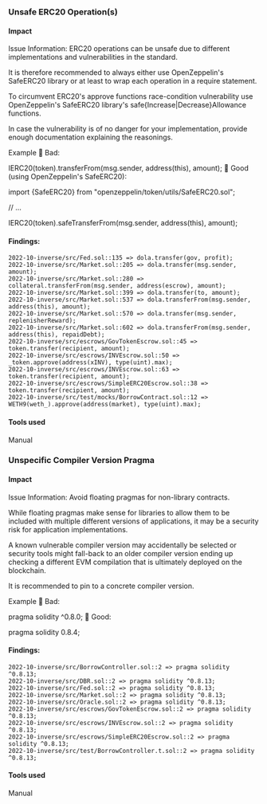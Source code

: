 ### Unsafe ERC20 Operation(s)

#### Impact
Issue Information: ERC20 operations can be unsafe due to different implementations and vulnerabilities in the standard.

It is therefore recommended to always either use OpenZeppelin's SafeERC20 library or at least to wrap each operation in a require statement.

To circumvent ERC20's approve functions race-condition vulnerability use OpenZeppelin's SafeERC20 library's safe{Increase|Decrease}Allowance functions.

In case the vulnerability is of no danger for your implementation, provide enough documentation explaining the reasonings.

Example
🤦 Bad:

IERC20(token).transferFrom(msg.sender, address(this), amount);
🚀 Good (using OpenZeppelin's SafeERC20):

import {SafeERC20} from "openzeppelin/token/utils/SafeERC20.sol";

// ...

IERC20(token).safeTransferFrom(msg.sender, address(this), amount);

#### Findings:
```
2022-10-inverse/src/Fed.sol::135 => dola.transfer(gov, profit);
2022-10-inverse/src/Market.sol::205 => dola.transfer(msg.sender, amount);
2022-10-inverse/src/Market.sol::280 => collateral.transferFrom(msg.sender, address(escrow), amount);
2022-10-inverse/src/Market.sol::399 => dola.transfer(to, amount);
2022-10-inverse/src/Market.sol::537 => dola.transferFrom(msg.sender, address(this), amount);
2022-10-inverse/src/Market.sol::570 => dola.transfer(msg.sender, replenisherReward);
2022-10-inverse/src/Market.sol::602 => dola.transferFrom(msg.sender, address(this), repaidDebt);
2022-10-inverse/src/escrows/GovTokenEscrow.sol::45 => token.transfer(recipient, amount);
2022-10-inverse/src/escrows/INVEscrow.sol::50 => _token.approve(address(xINV), type(uint).max);
2022-10-inverse/src/escrows/INVEscrow.sol::63 => token.transfer(recipient, amount);
2022-10-inverse/src/escrows/SimpleERC20Escrow.sol::38 => token.transfer(recipient, amount);
2022-10-inverse/src/test/mocks/BorrowContract.sol::12 => WETH9(weth_).approve(address(market), type(uint).max);
```
#### Tools used
Manual











### Unspecific Compiler Version Pragma

#### Impact
Issue Information: Avoid floating pragmas for non-library contracts.

While floating pragmas make sense for libraries to allow them to be included with multiple different versions of applications, it may be a security risk for application implementations.

A known vulnerable compiler version may accidentally be selected or security tools might fall-back to an older compiler version ending up checking a different EVM compilation that is ultimately deployed on the blockchain.

It is recommended to pin to a concrete compiler version.

Example
🤦 Bad:

pragma solidity ^0.8.0;
🚀 Good:

pragma solidity 0.8.4;

#### Findings:
```
2022-10-inverse/src/BorrowController.sol::2 => pragma solidity ^0.8.13;
2022-10-inverse/src/DBR.sol::2 => pragma solidity ^0.8.13;
2022-10-inverse/src/Fed.sol::2 => pragma solidity ^0.8.13;
2022-10-inverse/src/Market.sol::2 => pragma solidity ^0.8.13;
2022-10-inverse/src/Oracle.sol::2 => pragma solidity ^0.8.13;
2022-10-inverse/src/escrows/GovTokenEscrow.sol::2 => pragma solidity ^0.8.13;
2022-10-inverse/src/escrows/INVEscrow.sol::2 => pragma solidity ^0.8.13;
2022-10-inverse/src/escrows/SimpleERC20Escrow.sol::2 => pragma solidity ^0.8.13;
2022-10-inverse/src/test/BorrowController.t.sol::2 => pragma solidity ^0.8.13;
```
#### Tools used
Manual